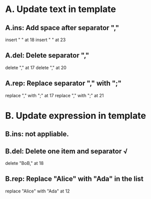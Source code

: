 # A. Update text in template
## A.ins: Add space after separator ","
insert " " at 18
insert " " at 23

## A.del: Delete separator ","
delete "," at 17
delete "," at 20

## A.rep: Replace separator "," with ";"
replace "," with ";" at 17
replace "," with ";" at 21

# B. Update expression in template
## B.ins: not appliable.

## B.del: Delete one item and separator √ 
delete "BoB," at 18

## B.rep: Replace "Alice" with "Ada" in the list
replace "Alice" with "Ada" at 12
